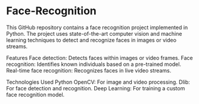 # Face-Recognition
This GitHub repository contains a face recognition project implemented in Python. The project uses state-of-the-art computer vision and machine learning techniques to detect and recognize faces in images or video streams.

Features
Face detection: Detects faces within images or video frames.
Face recognition: Identifies known individuals based on a pre-trained model.
Real-time face recognition: Recognizes faces in live video streams.

Technologies Used
Python
OpenCV: For image and video processing.
Dlib: For face detection and recognition.
Deep Learning: For training a custom face recognition model.
